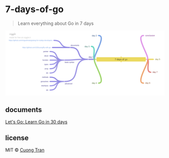 # 7-days-of-go

> Learn everything about Go in 7 days

![roadmap](./images/roadmap.png)

## documents

[Let's Go: Learn Go in 30 days](https://dev.to/canro91/let-s-go-learn-go-in-30-days-3dg9)

## license

MIT © [Cuong Tran](https://github.com/103cuong)
